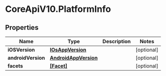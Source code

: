 # CoreApiV10.PlatformInfo

## Properties
Name | Type | Description | Notes
------------ | ------------- | ------------- | -------------
**iOSVersion** | [**IOsAppVersion**](IOsAppVersion.md) |  | [optional] 
**androidVersion** | [**AndroidAppVersion**](AndroidAppVersion.md) |  | [optional] 
**facets** | [**[Facet]**](Facet.md) |  | [optional] 


